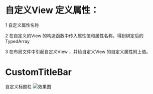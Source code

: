 # 自定义View 定义属性：

1 自定义属性名称

2 在自定义的View 的构造函数中传入属性值和属性名称，得到绑定后的 TypedArray

3 在布局文件中引起自定义View ，并给自定义View 的自定义属性附上值。




# CustomTitleBar
自定义标题栏
![效果图](https://github.com/linglongxin24/CustomTitleBar/blob/master/screenshots/%E8%87%AA%E5%AE%9A%E4%B9%89%E6%A0%87%E9%A2%98%E6%A0%8F.jpg)
